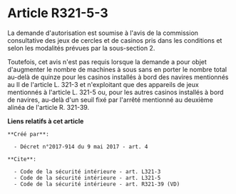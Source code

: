 # Article R321-5-3

La demande d'autorisation est soumise à l'avis de la commission consultative des jeux de cercles et de casinos pris dans les
conditions et selon les modalités prévues par la sous-section 2. 

Toutefois, cet avis n'est pas requis lorsque la demande a pour objet d'augmenter le nombre de machines à sous sans en porter
le nombre total au-delà de quinze pour les casinos installés à bord des navires mentionnés au II de l'article L. 321-3 et
n'exploitant que des appareils de jeux mentionnés à l'article L. 321-5 ou, pour les autres casinos installés à bord de
navires, au-delà d'un seuil fixé par l'arrêté mentionné au deuxième alinéa de l'article R. 321-39.

**Liens relatifs à cet article**

	**Créé par**:

	  - Décret n°2017-914 du 9 mai 2017 - art. 4

	**Cite**:

	  - Code de la sécurité intérieure - art. L321-3
	  - Code de la sécurité intérieure - art. L321-5
	  - Code de la sécurité intérieure - art. R321-39 (VD)
